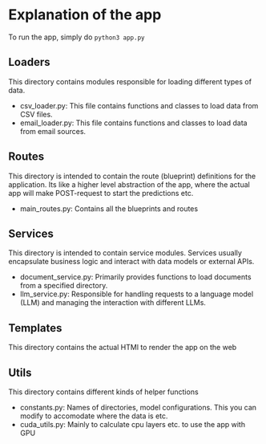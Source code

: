 # Explanation of the app

To run the app, simply do
`python3 app.py`

## Loaders
This directory contains modules responsible for loading different types of data.

- csv_loader.py: This file contains functions and classes to load data from CSV files.
- email_loader.py: This file contains functions and classes to load data from email sources.

## Routes
This directory is intended to contain the route (blueprint) definitions for the application.
Its like a higher level abstraction of the app, where the actual app will make POST-request to start the predictions etc.

- main_routes.py: Contains all the blueprints and routes

## Services
This directory is intended to contain service modules. Services usually encapsulate business logic and interact with data models or external APIs.

- document_service.py: Primarily provides functions to load documents from a specified directory. 
- llm_service.py: Responsible for handling requests to a language model (LLM) and managing the interaction with different LLMs.

## Templates
This directory contains the actual HTMl to render the app on the web

## Utils
This directory contains different kinds of helper functions 

- constants.py: Names of directories, model configurations. This you can modify to accomodate where the data is etc.
- cuda_utils.py: Mainly to calculate cpu layers etc. to use the app with GPU

